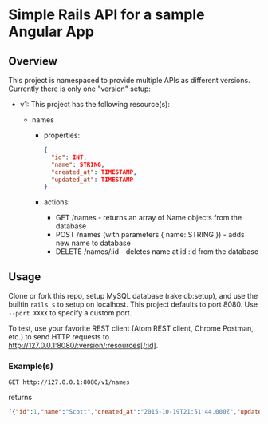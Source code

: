 Simple Rails API for a sample Angular App
=========================================

## Overview

This project is namespaced to provide multiple APIs as different versions. Currently there is only one "version" setup:
* v1: This project has the following resource(s):

  * names
    * properties:

      ```json
      {
        "id": INT,
        "name": STRING,
        "created_at": TIMESTAMP,
        "updated_at": TIMESTAMP
      }
      ```

    * actions:
      * GET /names - returns an array of Name objects from the database
      * POST /names (with parameters { name: STRING }) - adds new name to database
      * DELETE /names/:id - deletes name at id :id from the database

## Usage
Clone or fork this repo, setup MySQL database (rake db:setup), and use the builtin `rails s` to setup on localhost. This project defaults to port 8080. Use `--port XXXX` to specify a custom port.

To test, use your favorite REST client (Atom REST client, Chrome Postman, etc.) to send HTTP requests to http://127.0.0.1:8080/:version/:resources[/:id].

### Example(s)
`GET http://127.0.0.1:8080/v1/names`

returns

```json
[{"id":1,"name":"Scott","created_at":"2015-10-19T21:51:44.000Z","updated_at":"2015-10-19T21:51:44.000Z"},{"id":2,"name":"Conan","created_at":"2015-10-19T21:51:44.000Z","updated_at":"2015-10-19T21:51:44.000Z"},{"id":3,"name":"Chris Kringle","created_at":"2015-10-19T21:51:44.000Z","updated_at":"2015-10-19T21:51:44.000Z"},{"id":4,"name":"Sterling Archer","created_at":"2015-10-19T21:51:44.000Z","updated_at":"2015-10-19T21:51:44.000Z"},{"id":5,"name":"Malcolm Reynolds","created_at":"2015-10-19T21:51:44.000Z","updated_at":"2015-10-19T21:51:44.000Z"},{"id":6,"name":"Oswald Cobblepot","created_at":"2015-10-19T21:51:44.000Z","updated_at":"2015-10-19T21:51:44.000Z"},{"id":7,"name":"Benedict Cumberbatch","created_at":"2015-10-19T21:51:44.000Z","updated_at":"2015-10-19T21:51:44.000Z"},{"id":8,"name":"Englebert Humperdinck","created_at":"2015-10-19T21:51:44.000Z","updated_at":"2015-10-19T21:51:44.000Z"},{"id":9,"name":"Albus Percival Wulfric Brian Dumbledore","created_at":"2015-10-19T21:51:44.000Z","updated_at":"2015-10-19T21:51:44.000Z"}]
```
